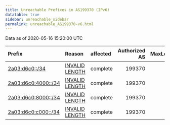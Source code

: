 ```yaml
---
title: Unreachable Prefixes in AS199370 (IPv6)
datatable: true
sidebar: unreachable_sidebar
permalink: unreachable_AS199370-v6.html
---
```


Data as of 2020-05-16 15:20:00 UTC


<div class="datatable-begin"></div>

| Prefix                                                           | Reason                                                                                                         | affected   |   Authorized AS |   MaxLength | Anchor                                         |   unreachable /48s |
|:-----------------------------------------------------------------|:---------------------------------------------------------------------------------------------------------------|:-----------|----------------:|------------:|:-----------------------------------------------|-------------------:|
| [2a03:d6c0::/34](https://stat.ripe.net/2a03:d6c0::/34)           | [INVALID LENGTH](https://rpki-validator.ripe.net/announcement-preview?asn=AS199370&prefix=2a03:d6c0::/34)      | complete   |          199370 |          32 | [RIPE](unreachable_RIPE_NCC_RPKI_Root-v6.html) |              16384 |
| [2a03:d6c0:4000::/34](https://stat.ripe.net/2a03:d6c0:4000::/34) | [INVALID LENGTH](https://rpki-validator.ripe.net/announcement-preview?asn=AS199370&prefix=2a03:d6c0:4000::/34) | complete   |          199370 |          32 | [RIPE](unreachable_RIPE_NCC_RPKI_Root-v6.html) |              16384 |
| [2a03:d6c0:8000::/34](https://stat.ripe.net/2a03:d6c0:8000::/34) | [INVALID LENGTH](https://rpki-validator.ripe.net/announcement-preview?asn=AS199370&prefix=2a03:d6c0:8000::/34) | complete   |          199370 |          32 | [RIPE](unreachable_RIPE_NCC_RPKI_Root-v6.html) |              16384 |
| [2a03:d6c0:c000::/34](https://stat.ripe.net/2a03:d6c0:c000::/34) | [INVALID LENGTH](https://rpki-validator.ripe.net/announcement-preview?asn=AS199370&prefix=2a03:d6c0:c000::/34) | complete   |          199370 |          32 | [RIPE](unreachable_RIPE_NCC_RPKI_Root-v6.html) |              16384 |

<div class="datatable-end"></div>